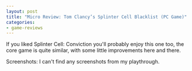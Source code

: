 ```yaml
---
layout: post
title: "Micro Review: Tom Clancy’s Splinter Cell Blacklist (PC Game)"
categories:
- game-reviews
---
```


If you liked Splinter Cell: Conviction you'll probably enjoy this one too, the core game is quite similar, with some little improvements here and there.


Screenshots: I can't find any screenshots from my playthrough.
<!--![screenshot]({{ site.baseurl }}/images/posts/blacklist_01.jpg)

![screenshot]({{ site.baseurl }}/images/posts/blacklist_02.jpg)-->

